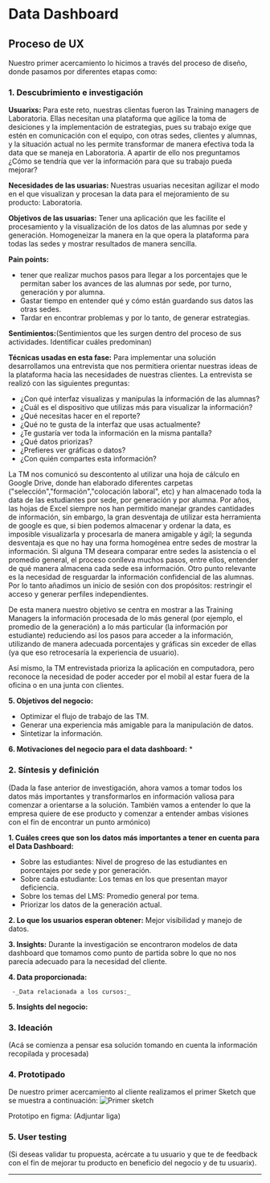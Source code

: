 # **Data Dashboard**

## **Proceso de UX**

Nuestro primer acercamiento lo hicimos a través del proceso de diseño, donde pasamos por diferentes etapas como:

### **1. Descubrimiento e investigación**

__Usuarixs:__  Para este reto, nuestras clientas fueron las Training managers de Laboratoria. Ellas necesitan una plataforma que agilice la toma de desiciones y la implementación de estrategias, pues su trabajo exige que estén en comunicación con el equipo, con otras sedes, clientes y alumnas, y la situación actual no les permite transformar de manera efectiva toda la data que se maneja en Laboratoria. A apartir de ello nos preguntamos ¿Cómo se tendría que ver la información para que su trabajo pueda mejorar? 

__Necesidades de las usuarias:__ Nuestras usuarias necesitan agilizar el modo en el que visualizan y procesan la data para el mejoramiento de su producto: Laboratoria. 


__Objetivos de las usuarias:__ Tener una aplicación que les facilite el procesamiento y la visualización de los datos de las alumnas por sede y generación. Homogeneizar la manera en la que opera la plataforma para todas las sedes y mostrar resultados de manera sencilla.


__Pain points:__ 
* tener que realizar muchos pasos para llegar a los porcentajes que le permitan saber los avances de las alumnas por sede, por turno, generación y por alumna.
* Gastar tiempo en entender qué y cómo están guardando sus datos las otras sedes.
* Tardar en encontrar problemas y por lo tanto, de generar estrategias.

__Sentimientos:__(Sentimientos que les surgen dentro del proceso de sus actividades. Identificar cuáles predominan) 

__Técnicas usadas en esta fase:__ Para implementar una solución  desarrollamos una entrevista que nos permitiera orientar nuestras ideas de la plataforma hacia las necesidades de nuestras clientes. La entrevista se realizó con las siguientes preguntas:

 * ¿Con qué interfaz visualizas y manipulas la información de las alumnas?
 * ¿Cuál es el dispositivo que utilizas más para visualizar la información?
 * ¿Qué necesitas hacer en el reporte?
 * ¿Qué no te gusta de la interfaz que usas actualmente?
 * ¿Te gustaría ver toda la información en la misma pantalla?
 * ¿Qué datos priorizas?
 * ¿Prefieres ver gráficas o datos?
 * ¿Con quién compartes esta información?
 
 La TM nos comunicó su descontento al utilizar una hoja de cálculo en Google Drive, donde han elaborado diferentes carpetas ("selección","formación","colocación laboral", etc) y han almacenado toda la data de las estudiantes por sede, por generación y por alumna. Por años, las hojas de Excel siempre nos han permitido manejar grandes cantidades de información, sin embargo, la gran desventaja de utilizar esta herramienta de google es que, si bien podemos almacenar y ordenar la data, es imposible visualizarla y procesarla de manera amigable y ágil; la segunda desventaja es que no hay una forma homogénea entre sedes de mostrar la información. Si alguna TM deseara comparar entre sedes la asistencia o el promedio general, el proceso conlleva muchos pasos, entre ellos, entender de qué manera almacena cada sede esa información.  Otro punto relevante es la necesidad de resguardar la información confidencial de las alumnas. Por lo tanto añadimos un inicio de sesión con dos propósitos: restringir el acceso y generar perfiles independientes. 
 
 De esta manera nuestro objetivo se centra en mostrar a las Training Managers la información procesada de lo más general (por ejemplo, el promedio de la generación) a lo más particular (la información por estudiante) reduciendo así los pasos para acceder a la información, utilizando de manera adecuada porcentajes y gráficas sin exceder de ellas (ya que eso retrocesaría la experiencia de usuario).
 
Así mismo, la TM entrevistada prioriza la aplicación en computadora, pero reconoce la necesidad de poder acceder por el mobil al estar fuera de la oficina o en una junta con clientes.

__5. Objetivos del negocio:__ 
* Optimizar el flujo de trabajo de las TM.
* Generar una experiencia más amigable para la manipulación de datos.
* Sintetizar la información.

__6. Motivaciones del negocio para el data dashboard:__
* 

### **2. Síntesis y definición**
(Dada la fase anterior de investigación, ahora vamos a tomar todos los datos más importantes y transformarlos en información valiosa para comenzar a orientarse a la solución. También vamos a entender lo que la empresa quiere de ese producto y comenzar a entender ambas visiones con el fin de encontrar un punto armónico)

__1. Cuáles crees que son los datos más importantes a tener en cuenta para el Data Dashboard:__

   - Sobre las estudiantes: Nivel de progreso de las estudiantes en porcentajes por sede y por generación. 
   - Sobre cada estudiante: Los temas en los que presentan mayor deficiencia.
   - Sobre los temas del LMS: Promedio general por tema.
   - Priorizar los datos de la generación actual.
 

__2. Lo que los usuarios esperan obtener:__
Mejor visibilidad y manejo de datos.

__3. Insights:__
Durante la investigación se encontraron modelos de data dashboard que tomamos como punto de partida sobre lo que no nos parecía adecuado para la necesidad del cliente. 

__4. Data proporcionada:__ 

     -_Data relacionada a los cursos:_

__5. Insights del negocio:__

### **3. Ideación**
(Acá se comienza a pensar esa solución tomando en cuenta la información recopilada y procesada)

### **4. Prototipado**
De nuestro primer acercamiento al cliente realizamos el primer Sketch que se muestra a continuación:
![Primer sketch](https://raw.githubusercontent.com/soberanesmajo/cdmx-2018-06-bc-core-am-data-dashboard/master/ux/Img%20readme/sketch1.jpeg)


Prototipo en figma: (Adjuntar liga)

### **5. User testing**
(Si deseas validar tu propuesta, acércate a tu usuario y que te de feedback con el fin de mejorar tu producto en beneficio del negocio y de tu usuarix).
****
 
 

